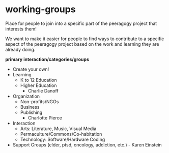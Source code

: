 # working-groups
Place for people to join into a specific part of the peeragogy project that interests them!

We want to make it easier for people to find ways to contribute to a specific aspect of the peeragogy project based on the work and learning they are already doing.

**primary interaction/categories/groups**
- Create your own!
- Learning
    - K to 12 Education
    - Higher Education
        - Charlie Danoff
- Organization
    - Non-profits/NGOs
    - Business
    - Publishing
        - Charlotte Pierce
- Interaction
    - Arts: Literature, Music, Visual Media
    - Permaculture/Commons/Co-habitation
    - Technology: Software/Hardware Coding
- Support Groups (elder, ptsd, oncology, addiction, etc.) 
         - Karen Einstein
